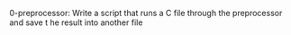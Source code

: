 0-preprocessor: Write a script that runs a C file through the preprocessor and save t
he result into another file 
